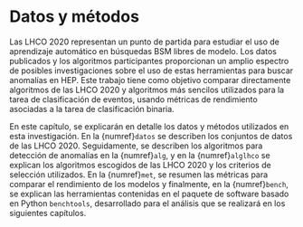 # Datos y métodos
Las LHCO 2020 representan un punto de partida para estudiar el uso de aprendizaje automático en búsquedas BSM libres de modelo. Los datos publicados y los algoritmos participantes proporcionan un amplio espectro de posibles investigaciones sobre el uso de estas herramientas para buscar anomalías en HEP. Este trabajo tiene como objetivo comparar directamente algoritmos de las LHCO 2020 y algoritmos más sencilos utilizados para la tarea de clasificación de eventos, usando métricas de rendimiento asociadas a la tarea de clasificación binaria.

En este capítulo, se explicarán en detalle los datos y métodos utilizados en esta investigación. En la {numref}`datos` se describen los conjuntos de datos de las LHCO 2020. Seguidamente, se describen los algoritmos para detección de anomalías en la {numref}`alg`, y en la {numref}`alglhco` se explican los algoritmos escogidos de las LHCO 2020 y los criterios de selección utilizados. En la {numref}`met`, se resumen las métricas para comparar el rendimiento de los modelos y finalmente, en la {numref}`bench`, se explican las herramientas contenidas en el paquete de software basado en Python `benchtools`, desarrollado para el análisis que se realizará en los siguientes capítulos.